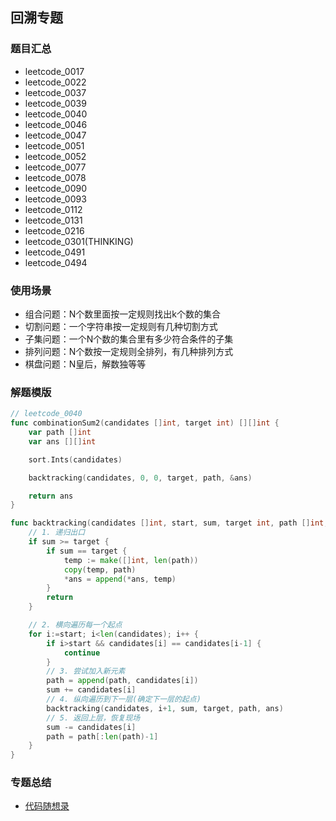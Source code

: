 ## 回溯专题
### 题目汇总
- leetcode_0017
- leetcode_0022
- leetcode_0037
- leetcode_0039
- leetcode_0040
- leetcode_0046
- leetcode_0047
- leetcode_0051
- leetcode_0052
- leetcode_0077
- leetcode_0078
- leetcode_0090
- leetcode_0093
- leetcode_0112
- leetcode_0131
- leetcode_0216
- leetcode_0301(THINKING)
- leetcode_0491
- leetcode_0494

### 使用场景
- 组合问题：N个数里面按一定规则找出k个数的集合
- 切割问题：一个字符串按一定规则有几种切割方式
- 子集问题：一个N个数的集合里有多少符合条件的子集
- 排列问题：N个数按一定规则全排列，有几种排列方式
- 棋盘问题：N皇后，解数独等等


### 解题模版
```go
// leetcode_0040
func combinationSum2(candidates []int, target int) [][]int {
    var path []int
    var ans [][]int

    sort.Ints(candidates)

    backtracking(candidates, 0, 0, target, path, &ans)

    return ans
}

func backtracking(candidates []int, start, sum, target int, path []int, ans *[][]int) {
    // 1. 递归出口
    if sum >= target {
        if sum == target {
            temp := make([]int, len(path))
            copy(temp, path)
            *ans = append(*ans, temp)
        }
        return
    }

    // 2. 横向遍历每一个起点
    for i:=start; i<len(candidates); i++ {
        if i>start && candidates[i] == candidates[i-1] {
            continue
        }
        // 3. 尝试加入新元素
        path = append(path, candidates[i])
        sum += candidates[i]
        // 4. 纵向遍历到下一层(确定下一层的起点)
        backtracking(candidates, i+1, sum, target, path, ans)
        // 5. 返回上层，恢复现场
        sum -= candidates[i]
        path = path[:len(path)-1]
    }
}
```

### 专题总结
- [代码随想录](https://leetcode-cn.com/problems/permutations/solution/dai-ma-sui-xiang-lu-dai-ni-xue-tou-hui-s-mfrp/)